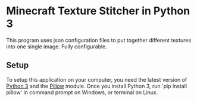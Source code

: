 # Minecraft Texture Stitcher in Python 3
This program uses json configuration files to put together different textures into one single image. Fully configurable.

## Setup
To setup this application on your computer, you need the latest version of [Python 3](https://www.python.org/downloads/) and the [Pillow](https://pillow.readthedocs.io/en/stable/) module. Once you install Python 3, run 'pip install pillow' in command prompt on Windows, or terminal on Linux.

